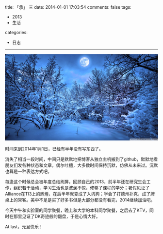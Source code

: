 title: 「承」 三
date: 2014-01-01 17:03:54
comments: false
tags:
- 2013
- 生活

categories:
- 日志
---

![](/images/cheng-3.jpg)

时间来到2014年1月1日，已经有半年没有写东西了。

消失了相当一段时间，中间只是默默地把博客从独立主机搬到了github，默默地看朋友们发各种状态和文章，偶尔吐槽，大多数时间保持沉默，仿佛从未来过。沉默也算是一种表达方式吧。

每逢这个时候总会被年度总结刷屏，回顾自己的2013，前半年还在研究生会工作，组织若干活动，学习生活也是波澜不惊，修够了课程的学分；暑假见证了Alliance在TI3上的辉煌，在后半年就变成了入坑狗；学会了打德州扑克，成了牌桌上的常客。美中不足是买了好多书但是大部分都没有看完，2014继续加油吧。

今天中午和实验室的同学聚餐，晚上和大学的本科同学聚餐，之后去了KTV，同时在那里见证了DK奇迹般的翻盘，于是心情大好。

At last，元旦快乐！

